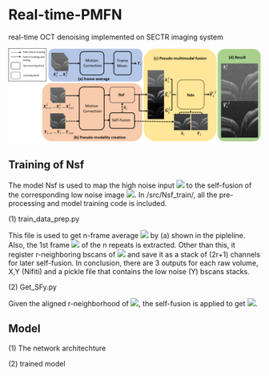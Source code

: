 # Real-time-PMFN
real-time OCT denoising implemented on SECTR imaging system

<p align="center">
  <img src="/imgs/PMFN.png" width="850" title="PMFN pipeline">
</p>

## Training of Nsf
The model Nsf is used to map the high noise input <img src="https://render.githubusercontent.com/render/math?math=X_{i}"> to the self-fusion of the corresponding low noise image <img src="https://render.githubusercontent.com/render/math?math=S_{i}">. In /src/Nsf_train/, all the pre-processing and model training code is included. 

(1) train_data_prep.py

This file is used to get n-frame average <img src="https://render.githubusercontent.com/render/math?math=Y_{i}"> by (a) shown in the pipleline. Also, the 1st frame <img src="https://render.githubusercontent.com/render/math?math=X^{1}"> of the n repeats is extracted. Other than this, it register r-neighboring bscans of <img src="https://render.githubusercontent.com/render/math?math=Y_{i}"> and save it as a stack of (2r+1) channels for later self-fusion. In conclusion, there are 3 outputs for each raw volume, X,Y (Nifiti) and a pickle file that contains the low noise (Y) bscans stacks. 

(2) Get_SFy.py

Given the aligned r-neighborhood of <img src="https://render.githubusercontent.com/render/math?math=Y_{i}">, the self-fusion is applied to get <img src="https://render.githubusercontent.com/render/math?math=S_{i}">. 


## Model

(1) The network architechture

(2) trained model
